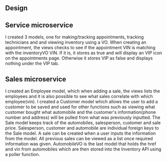 ## Design

## Service microservice

I created 3 models, one for making/tracking appointments, tracking technicians and and viewing inventory using a VO. When creating an appointment, the views checks to see if the appointment VIN is matching with the inventoryVO VIN. If it is, it stores as true and will display an VIP icon on the appointments page. Otherwise it stores VIP as false and displays nothing under the VIP tab.

## Sales microservice


I created an Employee model, which when adding a sale, the views lists the employees and it is also possible to see what sales correlate with which employee(vin). I created a Customer model which allows the user to add a customer to be saved and used for other functions such as viewing what customer bought what automobile and the customer's information(phone number and address) will be pulled from what was previously inputted. The Sale model keeps track of the automobiles, salesperson, customer and sale price. Salesperson, customer and automobile are individual foreign keys to the Sale model.  A sale can be created when a user inputs the information from the model. All previous sales can be viewed as a list once required information was given.
AutomobileVO is the last model that holds the href and vin from automobiles which are then stored into the Inventory API using a poller function.
